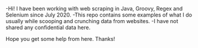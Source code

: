 -Hi! I have been working with web scraping in Java, Groovy, Regex and Selenium since July 2020.
-This repo contains some examples of what I do usually while scooping and crunching data from websites.
-I have not shared any confidential data here. 

Hope you get some help from here. 
Thanks!

